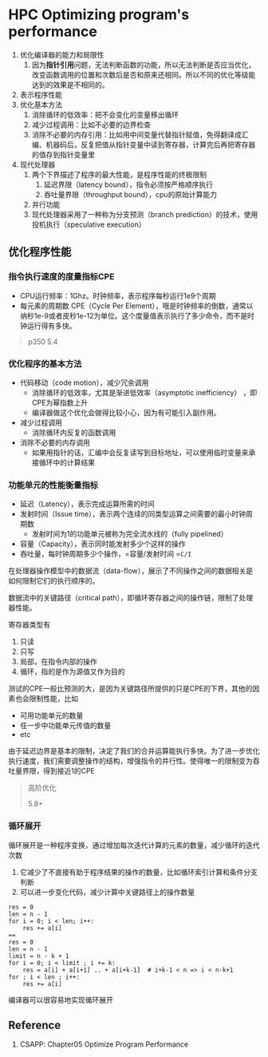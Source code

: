 

# HPC Optimizing program's performance

1. 优化编译器的能力和局限性
   1. 因为**指针引用**问题，无法判断函数的功能，所以无法判断是否应当优化，改变函数调用的位置和次数后是否和原来还相同。所以不同的优化等级能达到的效果是不相同的。
2. 表示程序性能
3. 优化基本方法
   1. 消除循环的低效率：把不会变化的变量移出循环
   2. 减少过程调用：比如不必要的边界检查
   3. 消除不必要的内存引用：比如用中间变量代替指针赋值，免得翻译成汇编、机器码后，反复把值从指针变量中读到寄存器，计算完后再把寄存器的值存到指针变量里
4. 现代处理器
   1. 两个下界描述了程序的最大性能，是程序性能的终极限制
      1. 延迟界限（latency bound），指令必须按严格顺序执行
      2. 吞吐量界限（throughput bound），cpu的原始计算能力
   2. 并行功能
   3. 现代处理器采用了一种称为分支预测（branch prediction）的技术，使用投机执行（speculative execution）


## 优化程序性能

### 指令执行速度的度量指标CPE

- CPU运行频率：1Ghz。时钟频率，表示程序每秒运行1e9个周期
- 每元素的周期数 CPE（Cycle Per Element），哦是时钟频率的倒数，通常以纳秒1e-9或者皮秒1e-12为单位。这个度量值表示执行了多少命令，而不是时钟运行得有多快。

> p350 5.4

### 优化程序的基本方法

- 代码移动（code motion），减少冗余调用
  - 消除循环的低效率，尤其是渐进低效率（asymptotic inefficiency） ，即CPE为幂指数上升
  - 编译器做这个优化会做得比较小心，因为有可能引入副作用。
- 减少过程调用
  - 消除循环内反复的函数调用
- 消除不必要的内存调用
  - 如果用指针的话，汇编中会反复读写到目标地址，可以使用临时变量来承接循环中的计算结果

### **功能单元的性能衡量指标**

- 延迟（Latency），表示完成运算所需的时间
- 发射时间（Issue time），表示两个连续的同类型运算之间需要的最小时钟周期数
  - 发射时间为1的功能单元被称为完全流水线的（fully pipelined）
- 容量（Capacity），表示同时能发射多少个这样的操作
- 吞吐量，每时钟周期多少个操作，=容量/发射时间 =`C/I`

在处理器操作模型中的数据流（data-flow），展示了不同操作之间的数据相关是如何限制它们的执行顺序的。

数据流中的关键路径（critical path），即循环寄存器之间的操作链，限制了处理器性能。

寄存器类型有

1. 只读
2. 只写
3. 局部，在指令内部的操作
4. 循环，指的是作为源值又作为目的

测试的CPE一般比预测的大，是因为关键路径所提供的只是CPE的下界，其他的因素也会限制性能，比如

- 可用功能单元的数量
- 任一步中功能单元传值的数量
- etc

由于延迟边界是基本的限制，决定了我们的合并运算能执行多快。为了进一步优化执行速度，我们需要调整操作的结构，增强指令的并行性。使得唯一的限制变为吞吐量界限，得到接近1的CPE

> 高阶优化
>
> 5.8+

### **循环展开**

循环展开是一种程序变换，通过增加每次迭代计算的元素的数量，减少循环的迭代次数

1. 它减少了不直接有助于程序结果的操作的数量，比如循环索引计算和条件分支判断
2. 可以进一步变化代码，减少计算中关键路径上的操作数量

```
res = 0
len = n - 1
for i = 0; i < len; i++:
	res += a[i]
==
res = 0
len = n - 1
limit = n - k + 1
for i = 0; i < limit ; i += k:
	res = a[i] + a[i+1] .. + a[i+k-1]  # i+k-1 < n => i < n-k+1
for ; i < len ; i++:
	res += a[i]
```

编译器可以很容易地实现循环展开

## Reference

1. CSAPP: Chapter05 Optimize Program Performance
   
      